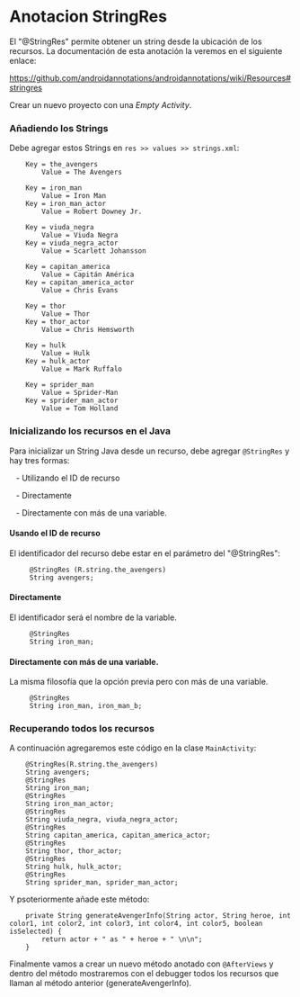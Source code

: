 # Anotacion StringRes

El "@StringRes" permite obtener un string desde la ubicación de los recursos. La documentación de esta anotación la veremos en el siguiente enlace:

<https://github.com/androidannotations/androidannotations/wiki/Resources#stringres>

Crear un nuevo proyecto con una *Empty Activity*.


### Añadiendo los Strings

Debe agregar estos Strings en `res >> values >> strings.xml`:

```
    Key = the_avengers
    	Value = The Avengers

    Key = iron_man
    	Value = Iron Man
    Key = iron_man_actor
    	Value = Robert Downey Jr.

    Key = viuda_negra
    	Value = Viuda Negra
    Key = viuda_negra_actor
    	Value = Scarlett Johansson

    Key = capitan_america
    	Value = Capitán América
    Key = capitan_america_actor
    	Value = Chris Evans

    Key = thor
    	Value = Thor
    Key = thor_actor
    	Value = Chris Hemsworth

    Key = hulk
    	Value = Hulk
    Key = hulk_actor
    	Value = Mark Ruffalo

    Key = sprider_man
    	Value = Sprider-Man
    Key = sprider_man_actor
    	Value = Tom Holland
```

### Inicializando los recursos en el Java

Para inicializar un String Java desde un recurso, debe agregar `@StringRes` y hay tres formas:

&nbsp;&nbsp;&nbsp;- Utilizando el ID de recurso

&nbsp;&nbsp;&nbsp;- Directamente

&nbsp;&nbsp;&nbsp;- Directamente con más de una variable.

#### Usando el ID de recurso

El identificador del recurso debe estar en el parámetro del "@StringRes":

```
     @StringRes (R.string.the_avengers)
     String avengers;
```

#### Directamente

El identificador será el nombre de la variable.

```
     @StringRes
     String iron_man;
```

#### Directamente con más de una variable.

La misma filosofía que la opción previa pero con más de una variable.

```
     @StringRes
     String iron_man, iron_man_b;
```

### Recuperando todos los recursos

A continuación agregaremos este código en la clase `MainActivity`:

```
    @StringRes(R.string.the_avengers)
    String avengers;
    @StringRes
    String iron_man;
    @StringRes
    String iron_man_actor;
    @StringRes
    String viuda_negra, viuda_negra_actor;
    @StringRes
    String capitan_america, capitan_america_actor;
    @StringRes
    String thor, thor_actor;
    @StringRes
    String hulk, hulk_actor;
    @StringRes
    String sprider_man, sprider_man_actor;
```

Y psoteriormente añade este método:

```
    private String generateAvengerInfo(String actor, String heroe, int color1, int color2, int color3, int color4, int color5, boolean isSelected) {
        return actor + " as " + heroe + " \n\n";
    }
```

Finalmente vamos a crear un nuevo método anotado con `@AfterViews` y dentro del método mostraremos con el debugger todos los recursos que llaman al método anterior (generateAvengerInfo).
